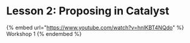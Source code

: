 # Lesson 2: Proposing in Catalyst

{% embed url="https://www.youtube.com/watch?v=hnlKBT4NQdo" %}
Workshop 1
{% endembed %}
